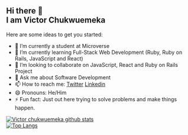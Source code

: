 <h2>
Hi there 👋 <br>
I am Victor Chukwuemeka
</h2>
Here are some ideas to get you started:

- 🔭 I’m currently a student at Microverse
- 🌱 I’m currently learning Full-Stack Web Development (Ruby, Ruby on Rails, JavaScript and React)
- 👯 I’m looking to collaborate on JavaScript, React and Ruby on Rails Project
- 💬 Ask me about Software Development
- 📫 How to reach me: [Twitter](https://twitter.com/@avc_victor) [Linkedin](https://linkedin.com/in/ani-chukwuemeka-a65421199/)
- 😄 Pronouns: He/Him
- ⚡ Fun fact: Just out here trying to solve problems and make things happen.

[![Victor chukwuemeka github stats](https://github-readme-stats.vercel.app/api?username=chukwuemeka1234&show_icons=true&theme=radical)](https://github.com/chukwuemeka1234/github-readme-stats) <br> [![Top Langs](https://github-readme-stats.vercel.app/api/top-langs/?username=chukwuemeka1234&show_icons=true&theme=radical&layout=compact)](https://github.com/chukwuemeka1234/github-readme-stats)
